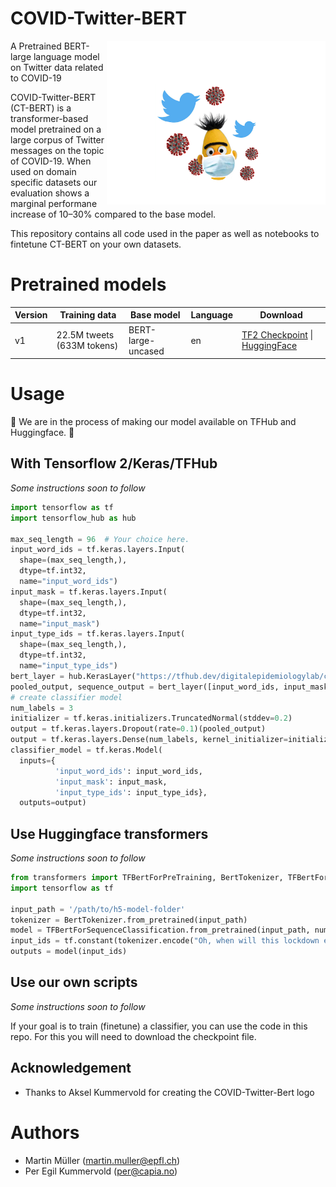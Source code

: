 
# COVID-Twitter-BERT

<img align="right" width="350px" src="images/COVID-Twitter-BERT-medium.png">

A Pretrained BERT-large language model on Twitter data related to COVID-19

COVID-Twitter-BERT (CT-BERT) is a transformer-based model pretrained on a large corpus of Twitter messages on the topic of COVID-19. When used on domain specific datasets our evaluation shows a marginal performane increase of 10–30% compared to the base model.

This repository contains all code used in the paper as well as notebooks to fintetune CT-BERT on your own datasets. 

# Pretrained models
| Version  | Training data | Base model | Language | Download |
| -------- | ------------- | ----- | -------- | -------- |
| v1  | 22.5M tweets (633M tokens) | BERT-large-uncased | en | [TF2 Checkpoint](https://crowdbreaks-public.s3.eu-central-1.amazonaws.com/models/covid-twitter-bert/v1/checkpoint_submodel/covid-twitter-bert-v1.tar.gz) \| [HuggingFace](https://crowdbreaks-public.s3.eu-central-1.amazonaws.com/models/covid-twitter-bert/v1/huggingface/covid-twitter-bert-v1.tar.gz) |

# Usage

:construction: We are in the process of making our model available on TFHub and Huggingface. :construction:

## With Tensorflow 2/Keras/TFHub
_Some instructions soon to follow_
```python
import tensorflow as tf
import tensorflow_hub as hub

max_seq_length = 96  # Your choice here.
input_word_ids = tf.keras.layers.Input(
  shape=(max_seq_length,),
  dtype=tf.int32,
  name="input_word_ids")
input_mask = tf.keras.layers.Input(
  shape=(max_seq_length,),
  dtype=tf.int32,
  name="input_mask")
input_type_ids = tf.keras.layers.Input(
  shape=(max_seq_length,),
  dtype=tf.int32,
  name="input_type_ids")
bert_layer = hub.KerasLayer("https://tfhub.dev/digitalepidemiologylab/covid-twitter-bert/1", trainable=True)
pooled_output, sequence_output = bert_layer([input_word_ids, input_mask, input_type_ids])
# create classifier model
num_labels = 3
initializer = tf.keras.initializers.TruncatedNormal(stddev=0.2)
output = tf.keras.layers.Dropout(rate=0.1)(pooled_output)
output = tf.keras.layers.Dense(num_labels, kernel_initializer=initializer, name='output')(output)
classifier_model = tf.keras.Model(
  inputs={
          'input_word_ids': input_word_ids,
          'input_mask': input_mask,
          'input_type_ids': input_type_ids}, 
  outputs=output)
```

## Use Huggingface transformers
_Some instructions soon to follow_

```python
from transformers import TFBertForPreTraining, BertTokenizer, TFBertForSequenceClassification
import tensorflow as tf

input_path = '/path/to/h5-model-folder'
tokenizer = BertTokenizer.from_pretrained(input_path)
model = TFBertForSequenceClassification.from_pretrained(input_path, num_labels=3)
input_ids = tf.constant(tokenizer.encode("Oh, when will this lockdown ever end?", add_special_tokens=True))[None, :]  # Batch size 1
outputs = model(input_ids)
```

## Use our own scripts
_Some instructions soon to follow_

If your goal is to train (finetune) a classifier, you can use the code in this repo. For this you will need to download the checkpoint file.


## Acknowledgement
* Thanks to Aksel Kummervold for creating the COVID-Twitter-Bert logo

# Authors
* Martin Müller (martin.muller@epfl.ch)
* Per Egil Kummervold (per@capia.no)

